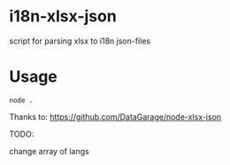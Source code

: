 # i18n-xlsx-json
script for parsing xlsx to i18n json-files

# Usage

```node .```

Thanks to: https://github.com/DataGarage/node-xlsx-json

TODO:

change array of langs
